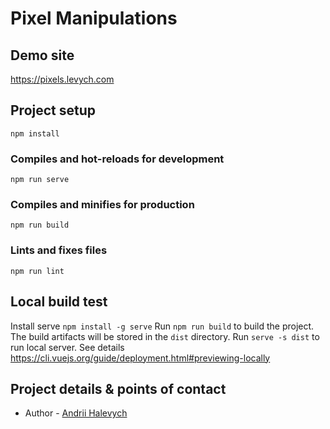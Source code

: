 # Pixel Manipulations

## Demo site
https://pixels.levych.com

## Project setup
```
npm install
```

### Compiles and hot-reloads for development
```
npm run serve
```

### Compiles and minifies for production
```
npm run build
```

### Lints and fixes files
```
npm run lint
```

## Local build test
Install serve
`npm install -g serve`
Run `npm run build` to build the project. The build artifacts will be stored in the `dist` directory.
Run `serve -s dist` to run local server.
See details https://cli.vuejs.org/guide/deployment.html#previewing-locally

## Project details & points of contact

- Author - [Andrii Halevych](https://www.linkedin.com/in/andrii-halevych-419a22211/)
